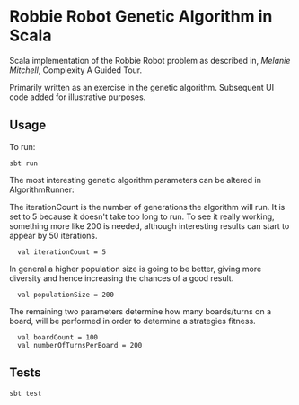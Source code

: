 # Robbie Robot Genetic Algorithm in Scala

Scala implementation of the Robbie Robot problem as described in,
_Melanie Mitchell_, Complexity A Guided Tour.

Primarily written as an exercise in the genetic algorithm. Subsequent UI code added for illustrative purposes.

## Usage
To run:
```
sbt run
```
The most interesting genetic algorithm parameters can be altered in AlgorithmRunner:

The iterationCount is the number of generations the algorithm will run.
It is set to 5 because it doesn't take too long to run. To see it really working, something more like 200 is needed, although interesting results can start to appear by 50 iterations.
```
  val iterationCount = 5
```
In general a higher population size is going to be better, giving more diversity and hence increasing the chances of a good result.
```
  val populationSize = 200
```
The remaining two parameters determine how many boards/turns on a board, will be performed in order to determine a strategies fitness.
```
  val boardCount = 100
  val numberOfTurnsPerBoard = 200
```

## Tests
```
sbt test
```
